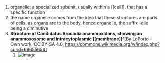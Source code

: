 1. organelle; a specialized subunit, usually within a [[cell]], that has a specific function
2. the name organelle comes from the idea that these structures are parts of cells, as organs are to the body, hence organelle, the suffix -elle being a diminutive
3. **Structure of Candidatus Brocadia anammoxidans, showing an anammoxosome and intracytoplasmic [[membrane]]**^[By LoPorto - Own work, CC BY-SA 4.0, https://commons.wikimedia.org/w/index.php?curid=69655654]
	1. ![image](https://upload.wikimedia.org/wikipedia/commons/thumb/1/17/Brocadia_anammoxidans.jpg/640px-Brocadia_anammoxidans.jpg)